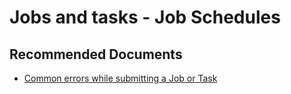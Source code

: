 <properties
    pageTitle="Jobs and tasks / Creating, Terminating, Deleting and Tasks Not Running"
    description="Jobs and tasks / Creating, Terminating, Deleting and Tasks Not Running"
    service="microsoft.batch"
    resource="batchaccounts"
    authors="ChiragPavecha"
    ms.author="chiragpa"
    displayOrder=""
    selfHelpType="generic"
    supportTopicIds="32635067,32635071,32635090,32635089"
    resourceTags=""
    productPesIds="15614"
    cloudEnvironments="public, Fairfax"
    articleId="batch-jobs-and-tasks-creating-terminating-deleting-notrunning"
/>

# Jobs and tasks - Job Schedules

## **Recommended Documents**
* [Common errors while submitting a Job or Task](https://docs.microsoft.com/azure/batch/batch-job-task-error-checking)
